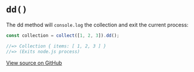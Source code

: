 # `dd()`

The dd method will `console.log` the collection and exit the current process:

```js
const collection = collect([1, 2, 3]).dd();

//=> Collection { items: [ 1, 2, 3 ] }
//=> (Exits node.js process)
```




[View source on GitHub](https://github.com/ecrmnn/collect.js/blob/master/src/methods/dd.js)